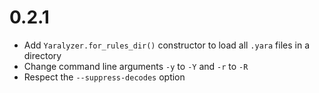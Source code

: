 # 0.2.1
* Add `Yaralyzer.for_rules_dir()` constructor to load all `.yara` files in a directory
* Change command line arguments `-y` to `-Y` and `-r` to `-R`
* Respect the `--suppress-decodes` option
